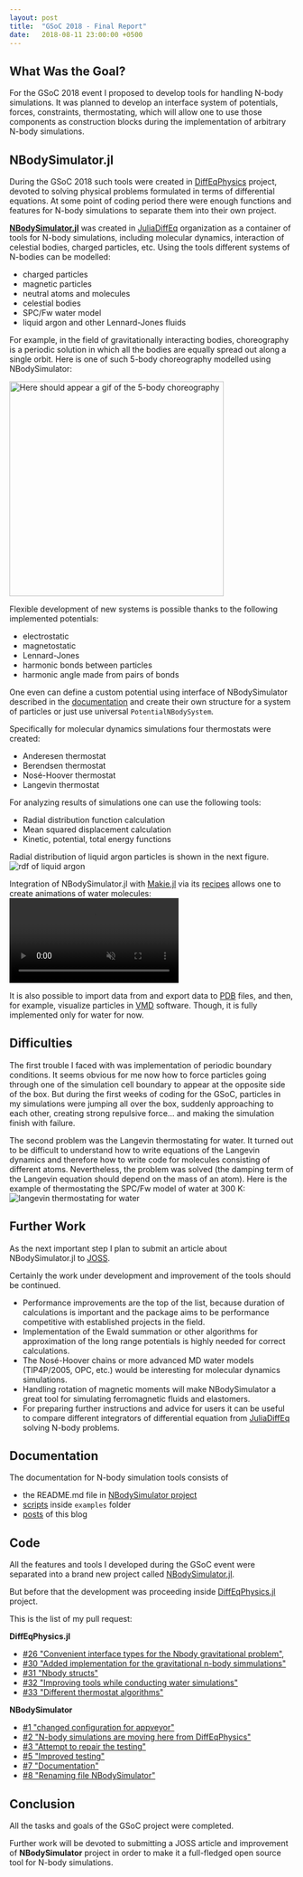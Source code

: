 ```yaml
---
layout: post
title:  "GSoC 2018 - Final Report"
date:   2018-08-11 23:00:00 +0500
---
```


<script type="text/javascript" async
  src="https://cdnjs.cloudflare.com/ajax/libs/mathjax/2.7.4/latest.js?config=TeX-MML-AM_CHTML">
</script>

[link_to_NBodySimulator]: https://github.com/JuliaDiffEq/NBodySimulator.jl
[link_to_DiffEqPhysics]: https://github.com/JuliaDiffEq/DiffEqPhysics.jl
[link_to_JuliaDiffEq]: https://github.com/JuliaDiffEq

## What Was the Goal?
For the GSoC 2018 event I proposed to develop tools for handling N-body simulations. It was planned to develop an interface system of potentials, forces, constraints, thermostating, which will allow one to use those components as construction blocks during the implementation of arbitrary N-body simulations.

## NBodySimulator.jl
During the GSoC 2018 such tools were created in [DiffEqPhysics][link_to_DiffEqPhysics] project, devoted to solving physical problems formulated in terms of differential equations. At some point of coding period there were enough functions and features for N-body simulations to separate them into their own project.

[**NBodySimulator.jl**][link_to_NBodySimulator] was created in [JuliaDiffEq][link_to_JuliaDiffEq] organization as a container of tools for N-body simulations, including molecular dynamics, interaction of celestial bodies, charged particles, etc. Using the tools different systems of N-bodies can be modelled:
- charged particles
- magnetic particles
- neutral atoms and molecules
- celestial bodies
- SPC/Fw water model
- liquid argon and other Lennard-Jones fluids

For example, in the field of gravitationally interacting bodies, choreography is a periodic solution in which all the bodies are equally spread out along a single orbit. Here is one of such 5-body choreography modelled using NBodySimulator:

<img src="https://user-images.githubusercontent.com/16945627/44007423-8e36059a-9eae-11e8-8b4e-e76459ccc1a0.gif" alt="Here should appear a gif of the 5-body choreography" width="380"/>

Flexible development of new systems is possible thanks to the following implemented potentials:
- electrostatic
- magnetostatic
- Lennard-Jones
- harmonic bonds between particles
- harmonic angle made from pairs of bonds

One even can define a custom potential using interface of NBodySimulator described in the [documentation](https://github.com/JuliaDiffEq/NBodySimulator.jl/blob/master/README.md) and create their own structure for a system of particles or just use universal `PotentialNBodySystem`.

Specifically for molecular dynamics simulations four thermostats were created:
- Anderesen thermostat
- Berendsen thermostat
- Nosé-Hoover thermostat
- Langevin thermostat

For analyzing results of simulations one can use the following tools:
- Radial distribution function calculation
- Mean squared displacement calculation
- Kinetic, potential, total energy functions

Radial distribution of liquid argon particles is shown in the next figure.
![rdf of liquid argon](https://user-images.githubusercontent.com/16945627/44006432-c86272e6-9e9d-11e8-92fd-3d539f07ed59.png)

Integration of NBodySimulator.jl with [Makie.jl](https://github.com/JuliaPlots/Makie.jl) via its [recipes](http://makie.juliaplots.org/stable/examples-meshscatter.html#Type-recipe-for-molecule-simulation-1) allows one to create animations of water molecules:
<video controls="" autoplay="" loop="" muted="">
      <source src="http://makie.juliaplots.org/stable/media\type_recipe_for_molecule_simulation.mp4" type="video/mp4">
      Your browser does not support mp4. Please use a modern browser like Chrome or Firefox.
</video>

It is also possible to import data from and export data to [PDB](https://en.wikipedia.org/wiki/Protein_Data_Bank_(file_format)) files, and then, for example, visualize particles in [VMD](http://www.ks.uiuc.edu/Research/vmd/) software. Though, it is fully implemented only for water for now.

## Difficulties
The first trouble I faced with was implementation of periodic boundary conditions. It seems obvious for me now how to force particles going through one of the simulation cell boundary to appear at the opposite side of the box. But during the first weeks of coding for the GSoC, particles in my simulations were jumping all over the box, suddenly approaching to each other, creating strong repulsive force... and making the simulation finish with failure.

The second problem was the Langevin thermostating for water. It turned out to be difficult to understand how to write equations of the Langevin dynamics and therefore how to write code for molecules consisting of different atoms. Nevertheless, the problem was solved (the damping term of the Langevin equation should depend on the mass of an atom). Here is the example of thermostating the SPC/Fw model of water at 300 K:
![langevin thermostating for water](https://user-images.githubusercontent.com/16945627/44005987-c17556f4-9e95-11e8-9324-0d56ee3e74d3.png)

## Further Work
As the next important step I plan to submit an article about NBodySimulator.jl to [JOSS](http://joss.theoj.org/about#about).

Certainly the work under development and improvement of the tools should be continued.
- Performance improvements are the top of the list, because duration of calculations is important and the package aims to be performance competitive with established projects in the field.
- Implementation of the Ewald summation or other algorithms for approximation of the long range potentials is highly needed for correct calculations.
- The Nosé-Hoover chains or more advanced MD water models (TIP4P/2005, OPC, etc.) would be interesting for molecular dynamics simulations.
- Handling rotation of magnetic moments will make NBodySimulator a great tool for simulating ferromagnetic fluids and elastomers.
- For preparing further instructions and advice for users it can be useful to compare different integrators of differential equation from [JuliaDiffEq][link_to_JuliaDiffEq] solving N-body problems.

## Documentation
The documentation for N-body simulation tools consists of 
- the README.md file in [NBodySimulator project][link_to_NBodySimulator]
- [scripts](https://github.com/JuliaDiffEq/NBodySimulator.jl/tree/master/examples) inside `examples` folder
- [posts](https://mikhail-vaganov.github.io/gsoc-2018-blog/) of this blog 

## Code
All the features and tools I developed during the GSoC event were separated into a brand new project called [NBodySimulator.jl][link_to_NBodySimulator].

But before that the development was proceeding inside [DiffEqPhysics.jl][link_to_DiffEqPhysics] project.

This is the list of my pull request:

**DiffEqPhysics.jl**
- [#26 "Convenient interface types for the Nbody gravitational problem"](https://github.com/JuliaDiffEq/DiffEqPhysics.jl/pull/26), 
- [#30 "Added implementation for the gravitational n-body simmulations"](https://github.com/JuliaDiffEq/DiffEqPhysics.jl/pull/30)
- [#31 "Nbody structs"](https://github.com/JuliaDiffEq/DiffEqPhysics.jl/pull/31)
- [#32 "Improving tools while conducting water simulations"](https://github.com/JuliaDiffEq/DiffEqPhysics.jl/pull/32)
- [#33 "Different thermostat algorithms"](https://github.com/JuliaDiffEq/DiffEqPhysics.jl/pull/33)

**NBodySimulator**
- [#1 "changed configuration for appveyor"](https://github.com/JuliaDiffEq/NBodySimulator.jl/pull/1)
- [#2 "N-body simulations are moving here from DiffEqPhysics"](https://github.com/JuliaDiffEq/NBodySimulator.jl/pull/2)
- [#3 "Attempt to repair the testing"](https://github.com/JuliaDiffEq/NBodySimulator.jl/pull/3)
- [#5 "Improved testing"](https://github.com/JuliaDiffEq/NBodySimulator.jl/pull/5)
- [#7 "Documentation"](https://github.com/JuliaDiffEq/NBodySimulator.jl/pull/7)
- [#8 "Renaming file NBodySimulator"](https://github.com/JuliaDiffEq/NBodySimulator.jl/pull/8)

## Conclusion
All the tasks and goals of the GSoC project were completed.

Further work will be devoted to submitting a JOSS article and improvement of **NBodySimulator** project in order to make it a full-fledged open source tool for N-body simulations.
